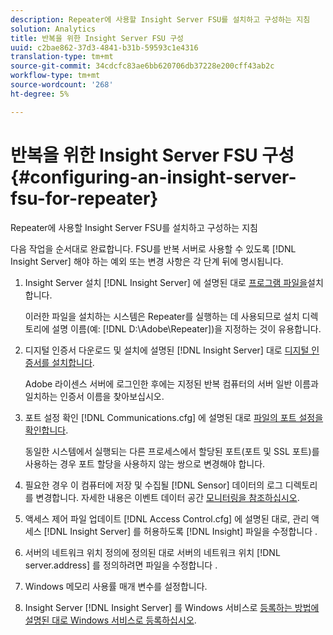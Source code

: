 ```yaml
---
description: Repeater에 사용할 Insight Server FSU를 설치하고 구성하는 지침
solution: Analytics
title: 반복을 위한 Insight Server FSU 구성
uuid: c2bae862-37d3-4841-b31b-59593c1e4316
translation-type: tm+mt
source-git-commit: 34cdcfc83ae6bb620706db37228e200cff43ab2c
workflow-type: tm+mt
source-wordcount: '268'
ht-degree: 5%

---
```



# 반복을 위한 Insight Server FSU 구성{#configuring-an-insight-server-fsu-for-repeater}

Repeater에 사용할 Insight Server FSU를 설치하고 구성하는 지침

다음 작업을 순서대로 완료합니다. FSU를 반복 서버로 사용할 수 있도록 [!DNL Insight Server] 해야 하는 예외 또는 변경 사항은 각 단계 뒤에 명시됩니다.

1. Insight Server 설치 [!DNL Insight Server] 에 설명된 대로 [프로그램 파일을](../../../../home/c-inst-svr/c-install-ins-svr/c-install-ins-svr.md#concept-1c796b4ca427474f99ec6ba34d8254cd)설치합니다.

   이러한 파일을 설치하는 시스템은 Repeater를 실행하는 데 사용되므로 설치 디렉토리에 설명 이름(예: [!DNL D:\Adobe\Repeater])을 지정하는 것이 유용합니다.

1. 디지털 인증서 다운로드 및 설치에 설명된 [!DNL Insight Server] 대로 [디지털 인증서를 설치합니다](../../../../home/c-inst-svr/c-install-ins-svr/t-install-proc-inst-svr-dpu/c-dnld-dgtl-cert/c-dnld-dgtl-cert.md#concept-4f79c240492f4e52b6375b4b3bbefa17).

   Adobe 라이센스 서버에 로그인한 후에는 지정된 반복 컴퓨터의 서버 일반 이름과 일치하는 인증서 이름을 찾아보십시오.

1. 포트 설정 확인 [!DNL Communications.cfg] 에 설명된 대로 [파일의 포트 설정을 확인합니다](../../../../home/c-inst-svr/c-install-ins-svr/t-install-proc-inst-svr-dpu/t-chk-pt-stgs.md#task-a91191b0a19e4437aa535a27c734ae64).

   동일한 시스템에서 실행되는 다른 프로세스에서 할당된 포트(포트 및 SSL 포트)를 사용하는 경우 포트 할당을 사용하지 않는 쌍으로 변경해야 합니다.

1. 필요한 경우 이 컴퓨터에 저장 및 수집될 [!DNL Sensor] 데이터의 로그 디렉토리를 변경합니다. 자세한 내용은 이벤트 데이터 공간 [모니터링을 참조하십시오](../../../../home/c-inst-svr/c-admin-inst-svr/c-mntr-disk-spc/t-mntr-evt-data-spc.md#task-a54d4bd16b96437f943cd09e5d848440).
1. 액세스 제어 파일 업데이트 [!DNL Access Control.cfg] 에 설명된 대로, 관리 액세스 [!DNL Insight Server] 를 허용하도록 [!DNL Insight] 파일을 수정합니다 [](../../../../home/c-inst-svr/c-install-ins-svr/t-install-proc-inst-svr-dpu/c-updt-accss-ctrl-file.md#concept-fb9aa0c0e0664c018528f56d01c4808d).
1. 서버의 네트워크 위치 정의에 정의된 대로 서버의 네트워크 위치 [!DNL server.address] 를 정의하려면 파일을 수정합니다 [](../../../../home/c-inst-svr/c-install-ins-svr/t-install-proc-inst-svr-dpu/c-svrs-ntwk-loc/c-svrs-ntwk-loc.md#concept-87dd2aa3448c415ca1285bc445a8c649).
1. Windows 메모리 사용률 매개 변수를 설정합니다.
1. Insight Server [!DNL Insight Server] 를 Windows 서비스로 [등록하는 방법에 설명된 대로 Windows 서비스로 등록하십시오](../../../../home/c-inst-svr/c-install-ins-svr/t-install-proc-inst-svr-dpu/c-reg-wdws-svc.md#concept-f2c7aa891d544a2595aa01d0d796a540).
